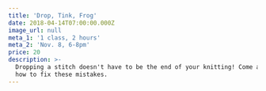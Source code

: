 ```yaml
---
title: 'Drop, Tink, Frog'
date: 2018-04-14T07:00:00.000Z
image_url: null
meta_1: '1 class, 2 hours'
meta_2: 'Nov. 8, 6-8pm'
price: 20
description: >-
  Dropping a stitch doesn't have to be the end of your knitting! Come and learn
  how to fix these mistakes.
---
```



